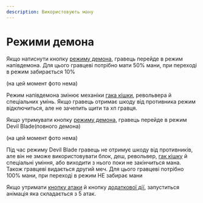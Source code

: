 ```yaml
---
description: Використовують ману
---
```


# Режими демона

Якщо натиснути кнопку [режиму демона](keruvannya.md), гравець перейде в режим напівдемона. Для цього гравцеві потрібно мати 50% мани, при переході в режим забирається 10%

(на цей момент фото нема)

Режим напівдемона змінює механіки [гака кішки](gak-kishka.md), револьвера й спеціальних умінь. Якщо гравець отримає шкоду від противника режим відключиться, але не зачепить щити та хп гравця.

Якщо утримувати кнопку [режиму демона](keruvannya.md), гравець перейде в режим Devil Blade(повного демона)

(на цей момент фото нема)

Під час режиму Devil Blade гравець не отримує шкоду від противників, але він не зможе використовувати блок, деш, револьвер, [гак кішку](gak-kishka.md) й спеціальні уміння, або виходити з нього поки не закінчиться мана. Також гравцеві видається другий меч. Для цього гравцеві потрібно 100% мани, при переході в режим НЕ забирає мани

Якщо утримати [кнопку атаки](keruvannya.md) й кнопку [додаткової дії](keruvannya.md), запуститься анімація яка складається з 5 атак.
